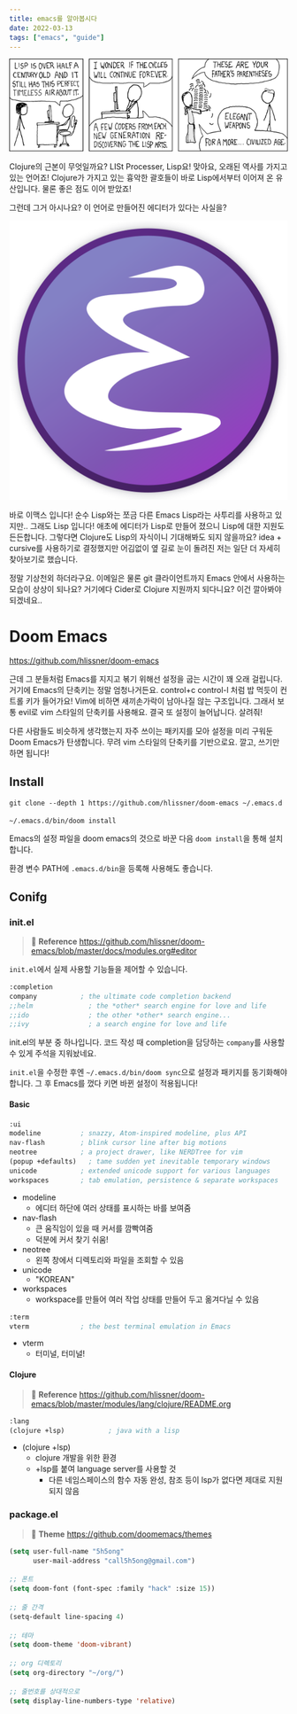 ```yaml
---
title: emacs를 알아봅시다
date: 2022-03-13
tags: ["emacs", "guide"]
---
```


![괄호, 더 많은 괄호...](2022-03-13-12-59-38.png)

Clojure의 근본이 무엇일까요? LISt Processer, Lisp요! 맞아요, 오래된 역사를 가지고 있는 언어죠! Clojure가 가지고 있는 흉악한 괄호들이 바로 Lisp에서부터 이어져 온 유산입니다. 물론 좋은 점도 이어 받았죠!

그런데 그거 아시나요? 이 언어로 만들어진 에디터가 있다는 사실을?

![](2022-03-13-13-07-15.png)

바로 이맥스 입니다! 순수 Lisp와는 쪼금 다른 Emacs Lisp라는 사투리를 사용하고 있지만.. 그래도 Lisp 입니다! 애초에 에디터가 Lisp로 만들어 졌으니 Lisp에 대한 지원도 든든합니다. 그렇다면 Clojure도 Lisp의 자식이니 기대해봐도 되지 않을까요? idea + cursive를 사용하기로 결정했지만 어김없이 옆 길로 눈이 돌려진 저는 일단 더 자세히 찾아보기로 했습니다.

정말 기상천외 하더라구요. 이메일은 물론 git 클라이언트까지 Emacs 안에서 사용하는 모습이 상상이 되나요? 거기에다 Cider로 Clojure 지원까지 되다니요? 이건 깔아봐야 되겠네요..

# Doom Emacs

https://github.com/hlissner/doom-emacs

근데 그 분들처럼 Emacs를 지지고 볶기 위해선 설정을 굽는 시간이 꽤 오래 걸립니다. 거기에 Emacs의 단축키는 정말 엄청나거든요. control+c control-l 처럼 밥 먹듯이 컨트롤 키가 들어가요! Vim에 비하면 새끼손가락이 남아나질 않는 구조입니다. 그래서 보통 evil로 vim 스타일의 단축키를 사용해요. 결국 또 설정이 늘어납니다. 살려줘!

다른 사람들도 비슷하게 생각했는지 자주 쓰이는 패키지를 모아 설정을 미리 구워둔 Doom Emacs가 탄생합니다. 무려 vim 스타일의 단축키를 기반으로요. 깔고, 쓰기만 하면 됩니다!

## Install

```shell
git clone --depth 1 https://github.com/hlissner/doom-emacs ~/.emacs.d

~/.emacs.d/bin/doom install
```

Emacs의 설정 파일을 doom emacs의 것으로 바꾼 다음 `doom install`을 통해 설치합니다.

환경 변수 PATH에 `.emacs.d/bin`을 등록해 사용해도 좋습니다.

## Conifg

### init.el

> 🔭 **Reference** https://github.com/hlissner/doom-emacs/blob/master/docs/modules.org#editor

`init.el`에서 실제 사용할 기능들을 제어할 수 있습니다.

```lisp
:completion
company           ; the ultimate code completion backend
;;helm              ; the *other* search engine for love and life
;;ido               ; the other *other* search engine...
;;ivy               ; a search engine for love and life
```

init.el의 부분 중 하나입니다. 코드 작성 때 completion을 담당하는 `company`를 사용할 수 있게 주석을 지워놨네요.

`init.el`을 수정한 후엔 `~/.emacs.d/bin/doom sync`으로 설정과 패키지를 동기화해야 합니다. 그 후 Emacs를 껐다 키면 바뀐 설정이 적용됩니다!

#### Basic

```lisp
:ui
modeline          ; snazzy, Atom-inspired modeline, plus API
nav-flash         ; blink cursor line after big motions
neotree           ; a project drawer, like NERDTree for vim
(popup +defaults)   ; tame sudden yet inevitable temporary windows
unicode           ; extended unicode support for various languages
workspaces        ; tab emulation, persistence & separate workspaces
```

- modeline
  - 에디터 하단에 여러 상태를 표시하는 바를 보여줌
- nav-flash
  - 큰 움직임이 있을 때 커서를 깜빡여줌
  - 덕분에 커서 찾기 쉬움!
- neotree
  - 왼쪽 창에서 디렉토리와 파일을 조회할 수 있음
- unicode
  - "KOREAN"
- workspaces
  - workspace를 만들어 여러 작업 상태를 만들어 두고 옮겨다닐 수 있음

```lisp
:term
vterm             ; the best terminal emulation in Emacs
```

- vterm
  - 터미널, 터미널!

#### Clojure

> 🔭 **Reference** https://github.com/hlissner/doom-emacs/blob/master/modules/lang/clojure/README.org

```lisp
:lang
(clojure +lsp)           ; java with a lisp
```

- (clojure +lsp)
  - clojure 개발을 위한 환경
  - +lsp를 붙여 language server를 사용할 것
    - 다른 네임스페이스의 함수 자동 완성, 참조 등이 lsp가 없다면 제대로 지원되지 않음

### package.el

> 🔭 **Theme** https://github.com/doomemacs/themes

```lisp
(setq user-full-name "5h5ong"
      user-mail-address "call5h5ong@gmail.com")

;; 폰트
(setq doom-font (font-spec :family "hack" :size 15))

;; 줄 간격
(setq-default line-spacing 4)

;; 테마
(setq doom-theme 'doom-vibrant)

;; org 디렉토리
(setq org-directory "~/org/")

;; 줄번호를 상대적으로
(setq display-line-numbers-type 'relative)
```
